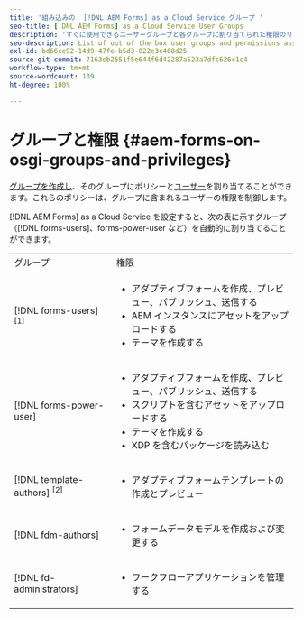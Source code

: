 ```yaml
---
title: '組み込みの  [!DNL AEM Forms] as a Cloud Service グループ '
seo-title: [!DNL AEM Forms] as a Cloud Service User Groups
description: 'すぐに使用できるユーザーグループと各グループに割り当てられた権限のリスト '
seo-description: List of out of the box user groups and permissions assigned to each group
exl-id: bd66ce92-14d9-47fe-b5d3-022e3e468d25
source-git-commit: 7163eb2551f5e644f6d42287a523a7dfc626c1c4
workflow-type: tm+mt
source-wordcount: 139
ht-degree: 100%

---
```


# グループと権限 {#aem-forms-on-osgi-groups-and-privileges}

[グループを作成し](https://experienceleague.adobe.com/docs/experience-manager-learn/cloud-service/accessing/aem-users-groups-and-permissions.html?lang=ja#accessing)、そのグループにポリシーと[ユーザー](https://experienceleague.adobe.com/docs/experience-manager-learn/cloud-service/accessing/aem-users-groups-and-permissions.html#accessing)を割り当てることができます。これらのポリシーは、グループに含まれるユーザーの権限を制御します。

[!DNL AEM Forms] as a Cloud Service を設定すると、次の表に示すグループ（[!DNL forms-users]、forms-power-user など）を自動的に割り当てることができます。

<table>
 <tbody>
  <tr>
   <td>グループ</td> 
   <td>権限</td> 
  </tr>
  <tr>
   <td>[!DNL forms-users] <sup>[1]</sup></td> 
   <td>
    <ul> 
     <li>アダプティブフォームを作成、プレビュー、パブリッシュ、送信する</li> 
    <!-- <li>Create, preview, and publish interactive communications and document fragments</li> -->
     <li>AEM インスタンスにアセットをアップロードする</li> 
     <li>テーマを作成する</li> 
    </ul> </td> 
  </tr>
  <tr>
   <td>[!DNL forms-power-user]</td> 
   <td>
    <ul> 
     <li>アダプティブフォームを作成、プレビュー、パブリッシュ、送信する</li> 
     <!-- <li>Create, preview, and publish interactive communications and document fragments</li> 
     <li>Create scripts for Adaptive Forms using code editor</li> -->
     <li>スクリプトを含むアセットをアップロードする</li> 
     <li>テーマを作成する</li> 
     <li>XDP を含むパッケージを読み込む</li> 
    </ul> </td> 
  </tr>
  <!-- <tr>
   <td>forms-submission-reviewers</td> 
   <td>
    <ul> 
     <li>Review submissions</li> 
     <li>Approve or reject submissions</li> 
    </ul> </td> 
  </tr> -->
  <tr>
   <td>[!DNL template-authors] <sup>[2]</sup></td> 
   <td>
    <ul> 
     <li>アダプティブフォーム<!-- or interactive communications -->テンプレートの作成とプレビュー</li> 
    </ul> </td> 
  </tr>
  <tr>
   <td><p>[!DNL fdm-authors]</p> </td> 
   <td>
    <ul> 
     <li>フォームデータモデルを作成および変更する</li> 
    </ul> </td> 
  </tr>
  <!-- <tr>
   <td>cm-agent-users</td> 
   <td>
    <ul> 
     <li>Access Correspondence Management letters or interactive communications using Agent UI</li> 
    </ul> </td> 
  </tr> --> 
  <!-- <tr>
   <td><p>workflow-editors</p> </td> 
   <td>
    <ul> -->
    <!-- <li>Create an inbox application</li>  -->
    <!-- <li>Create a workflow model</li> 
    </ul> </td> 
  </tr>
  <tr>
   <td>[!DNL workflow-users]</td> 
   <td>
    <ul> 
     <li>Use AEM inbox applications<br /> -->
     <!-- 
     <strong>Note: </strong>You must have cm-agent-users and [!DNL workflow-users] group assignments to access Interactive Communications Agent UI in AEM inbox.</li>  -->
    </ul> </td> 
  </tr>
  <tr>
   <td>[!DNL fd-administrators]</td> 
   <td>
    <ul> 
     <!-- <li>Configure PDF Generator</li> --> 
     <!-- <li>Configure Watched folder</li> -->
     <li>ワークフローアプリケーションを管理する</li> 
    </ul> </td> 
  </tr>
 </tbody>
</table>
